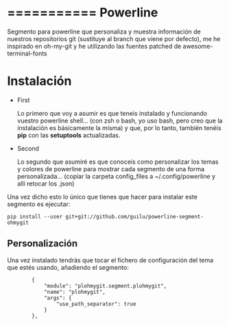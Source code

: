 ===========
Powerline
===========

Segmento para powerline que personaliza y muestra información de nuestros repositorios git (sustituye al branch que viene por defecto), me he inspirado en oh-my-git y he utilizando las fuentes patched de awesome-terminal-fonts

Instalación
===========

* First

	Lo primero que voy a asumir es que teneis instalado y funcionando vuestro powerline shell... (con zsh o bash, yo uso bash, pero creo que la instalación es básicamente la misma) y que, por lo tanto, también tenéis **pip** con las **setuptools** actualizadas.

* Second

	Lo segundo que asumiré es que conoceis como personalizar los temas y colores de powerline para mostrar cada segmento de una forma personalizada... (copiar la carpeta config_files a ~/.config/powerline y allí retocar los .json)
	
Una vez dicho esto lo único que tienes que hacer para instalar este segmento es ejecutar:

	pip install --user git+git://github.com/guilu/powerline-segment-ohmygit



Personalización
-------------

Una vez instalado tendrás que tocar el fichero de configuración del tema que estés usando, añadiendo el segmento:

			{
				"module": "plohmygit.segment.plohmygit",
			    "name": "plohmygit",
			    "args": {
			    	"use_path_separator": true
			    }
			},
